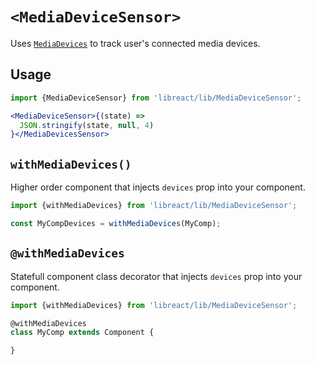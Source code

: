 # `<MediaDeviceSensor>`

Uses [`MediaDevices`](https://developer.mozilla.org/en-US/docs/Web/API/MediaDevices) to track
user's connected media devices.

## Usage

```jsx
import {MediaDeviceSensor} from 'libreact/lib/MediaDeviceSensor';

<MediaDeviceSensor>{(state) =>
  JSON.stringify(state, null, 4)
}</MediaDevicesSensor>
```


## `withMediaDevices()`

Higher order component that injects `devices` prop into your component.

```js
import {withMediaDevices} from 'libreact/lib/MediaDeviceSensor';

const MyCompDevices = withMediaDevices(MyComp);
```


## `@withMediaDevices`

Statefull component class decorator that injects `devices` prop into your component.

```js
import {withMediaDevices} from 'libreact/lib/MediaDeviceSensor';

@withMediaDevices
class MyComp extends Component {

}
```

